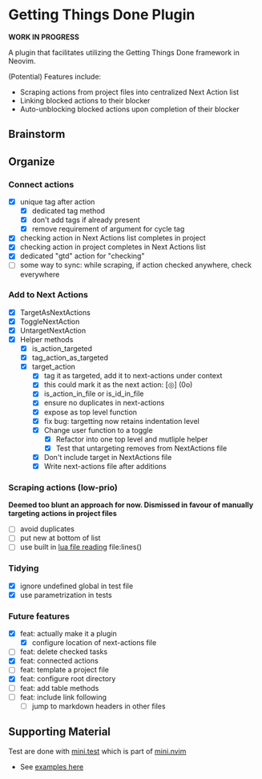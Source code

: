 # Getting Things Done Plugin

**WORK IN PROGRESS**

A plugin that facilitates utilizing the Getting Things Done framework in Neovim.

(Potential) Features include:

* Scraping actions from project files into centralized Next Action list
* Linking blocked actions to their blocker
* Auto-unblocking blocked actions upon completion of their blocker

## Brainstorm

## Organize

### Connect actions

- [x] unique tag after action
  - [x] dedicated tag method
  - [x] don't add tags if already present
  - [x] remove requirement of argument for cycle tag
- [x] checking action in Next Actions list completes in project [](asdf)
- [x] checking action in project completes in Next Actions list
- [x] dedicated "gtd" action for "checking"
- [ ] some way to sync: while scraping, if action checked anywhere, check everywhere

### Add to Next Actions

- [x] TargetAsNextActions
- [x] ToggleNextAction
- [x] UntargetNextAction
- [x] Helper methods
  - [x] is_action_targeted
  - [x] tag_action_as_targeted
  - [x] target_action
    - [x] tag it as targeted, add it to next-actions under context
    - [x] this could mark it as the next action: [◎] (<c-k>0o)
    - [x] is_action_in_file or is_id_in_file
    - [x] ensure no duplicates in next-actions
    - [x] expose as top level function
    - [x] fix bug: targetting now retains indentation level
    - [x] Change user function to a toggle
      - [x] Refactor into one top level and mutliple helper
      - [x] Test that untargeting removes from NextActions file
    - [x] Don't include target in NextActions file
    - [x] Write next-actions file after additions

### Scraping actions (low-prio)

**Deemed too blunt an approach for now. Dismissed in favour of
manually targeting actions in project files**

- [ ] avoid duplicates
- [ ] put new at bottom of list
- [ ] use built in [lua file reading](/home/crundallt/opt/neovim/build/share/nvim/runtime/doc/luaref.txt) file:lines()

### Tidying

- [x] ignore undefined global in test file
- [x] use parametrization in tests

### Future features

- [x] feat: actually make it a plugin
  - [x] configure location of next-actions file
- [ ] feat: delete checked tasks
- [x] feat: connected actions
- [ ] feat: template a project file
- [x] feat: configure root directory
- [ ] feat: add table methods
- [ ] feat: include link following
  - [ ] jump to markdown headers in other files

## Supporting Material

Test are done with [mini.test](https://github.com/echasnovski/mini.test) which is part of
[mini.nvim](https://github.com/echasnovski/mini.nvim/blob/main/README.md)
- See [examples here](https://github.com/echasnovski/mini.nvim/blob/main/TESTING.md#test-parametrization)
